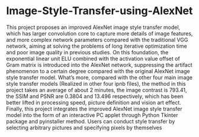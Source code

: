 # Image-Style-Transfer-using-AlexNet

This project proposes an improved AlexNet image style transfer model, which has larger convolution core to capture more details of image features, and more complex network parameters compared with the traditional VGG network, aiming at solving the problems of long iterative optimization time and poor image quality in previous studies. On this foundation, the exponential linear unit ELU combined with the activation value offset of Gram matrix is introduced into the AlexNet network, suppressing the artifact phenomenon to a certain degree compared with the original AlexNet image style transfer model. What’s more, compared with the other four main image style transfer models (Realized in other four ipnb files), the method in this project takes an average of about 2 minutes, the image contrast is 793.41, the SSIM and PSNR are 0.3804 and 13.496 respectively, which has been better lifted in processing speed, picture definition and vision art effect. Finally, this project integrates the improved AlexNet image style transfer model into the form of an interactive PC applet through Python Tkinter package and pyinstaller method. Users can conduct style transfer by selecting arbitrary pictures and specifying pixels by themselves
